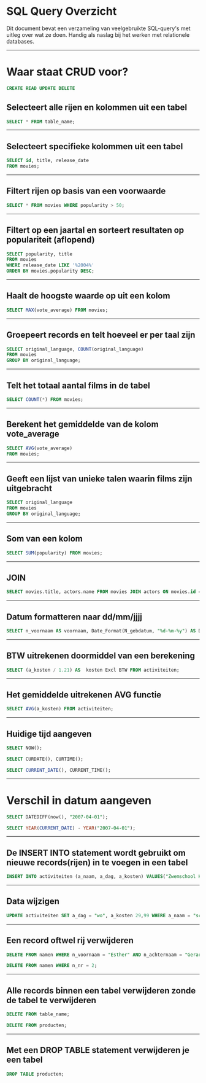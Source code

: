 # SQL Query Overzicht

Dit document bevat een verzameling van veelgebruikte SQL-query's met uitleg over wat ze doen. Handig als naslag bij het werken met relationele databases.

---

# Waar staat CRUD voor?

```sql
CREATE READ UPDATE DELETE
```

## Selecteert alle rijen en kolommen uit een tabel

```sql
SELECT * FROM table_name;
```

---

## Selecteert specifieke kolommen uit een tabel

```sql
SELECT id, title, release_date
FROM movies;
```

---

## Filtert rijen op basis van een voorwaarde

```sql
SELECT * FROM movies WHERE popularity > 50;
```

---

## Filtert op een jaartal en sorteert resultaten op populariteit (aflopend)

```sql
SELECT popularity, title
FROM movies
WHERE release_date LIKE '%2004%'
ORDER BY movies.popularity DESC;
```

---

## Haalt de hoogste waarde op uit een kolom

```sql
SELECT MAX(vote_average) FROM movies;
```

---

## Groepeert records en telt hoeveel er per taal zijn

```sql
SELECT original_language, COUNT(original_language)
FROM movies
GROUP BY original_language;
```

---

## Telt het totaal aantal films in de tabel

```sql
SELECT COUNT(*) FROM movies;
```

---

## Berekent het gemiddelde van de kolom vote_average

```sql
SELECT AVG(vote_average)
FROM movies;
```

---

## Geeft een lijst van unieke talen waarin films zijn uitgebracht

```sql
SELECT original_language
FROM movies
GROUP BY original_language;
```

---

## Som van een kolom

```sql
SELECT SUM(popularity) FROM movies;
```

---

## JOIN

```sql
SELECT movies.title, actors.name FROM movies JOIN actors ON movies.id = actors.movie_id WHERE movies.id < 6;
```

---

## Datum formatteren naar dd/mm/jjjj

```sql
SELECT n_voornaam AS voornaam, Date_Format(N_gebdatum, "%d-%m-%y") AS Datum FROM namen;
```

---

## BTW uitrekenen doormiddel van een berekening

```sql
SELECT (a_kosten / 1.21) AS  kosten Excl BTW FROM activiteiten;
```

---

## Het gemiddelde uitrekenen AVG functie

```sql
SELECT AVG(a_kosten) FROM activiteiten;
```

---

## Huidige tijd aangeven

```sql
SELECT NOW();
```

```sql
SELECT CURDATE(), CURTIME();
```

```sql
SELECT CURRENT_DATE(), CURRENT_TIME();
```

---

# Verschil in datum aangeven

```sql
SELECT DATEDIFF(now(), "2007-04-01");
```

```sql
SELECT YEAR(CURRENT_DATE) - YEAR("2007-04-01");
```

---

## De INSERT INTO statement wordt gebruikt om nieuwe records(rijen) in te voegen in een tabel

```sql
INSERT INTO activiteiten (a_naam, a_dag, a_kosten) VALUES("Zwemschool Kikkerles", "di", 42.00)
```

---

## Data wijzigen

```sql
UPDATE activiteiten SET a_dag = "wo", a_kosten 29,99 WHERE a_naam = "scouting vereneging hallo";
```

---

## Een record oftwel rij verwijderen

```sql
DELETE FROM namen WHERE n_voornaam = "Esther" AND n_achternaam = "Gerards;
```

```sql
DELETE FROM namen WHERE n_nr = 2;
```

---

## Alle records binnen een tabel verwijderen zonde de tabel te verwijderen

```sql
DELETE FROM table_name;
```

```sql
DELETE FROM producten;
```

---

## Met een DROP TABLE statement verwijderen je een tabel

```sql
DROP TABLE producten;
```
